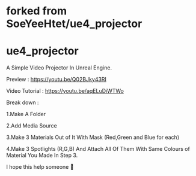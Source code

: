 # forked from SoeYeeHtet/ue4_projector
# ue4_projector
A Simple Video Projector In Unreal Engine.

Preview : https://youtu.be/Q02BJky43RI

Video Tutorial : https://youtu.be/aqELuDiWTWo

Break down :

1.Make A Folder

2.Add Media Source

3.Make 3 Materials Out of It With Mask (Red,Green and Blue for each)

4.Make 3 Spotlights (R,G,B) And Attach All Of Them With Same Colours of Material You Made In Step 3.

I hope this help someone 🙂


